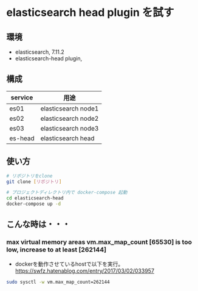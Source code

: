 elasticsearch head plugin を試す
==============================


環境
----------

* elasticsearch, 7.11.2
* elasticsearch-head plugin,


構成
----------

| service | 用途                |
|---------|---------------------|
| es01    | elasticsearch node1 |
| es02    | elasticsearch node2 |
| es03    | elasticsearch node3 |
| es-head | elasticsearch head  |


使い方
----------

```bash
# リポジトリをclone
git clone [リポジトリ]

# プロジェクトディレクトリ内で docker-compose 起動
cd elasticsearch-head
docker-compose up -d
```


こんな時は・・・
----------

### max virtual memory areas vm.max_map_count [65530] is too low, increase to at least [262144]

* dockerを動作させているhostで以下を実行。
https://swfz.hatenablog.com/entry/2017/03/02/033957

```bash
sudo sysctl -w vm.max_map_count=262144
```
